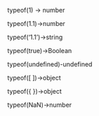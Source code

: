 typeof(1) -> number


typeof(1.1)->number

typeof(‘1.1’)->string

typeof(true)->Boolean

typeof(undefined)-undefined

typeof([  ])->object

typeof({ })->object

typeof(NaN)->number
